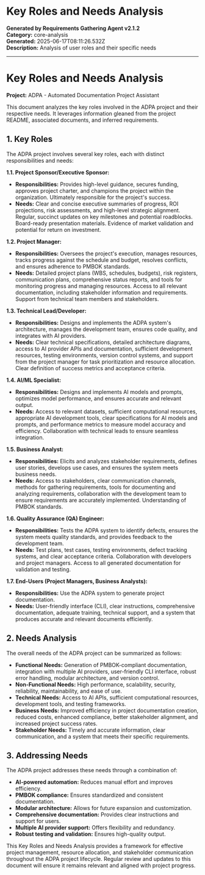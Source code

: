 # Key Roles and Needs Analysis

**Generated by Requirements Gathering Agent v2.1.2**  
**Category:** core-analysis  
**Generated:** 2025-06-17T08:11:26.532Z  
**Description:** Analysis of user roles and their specific needs

---

# Key Roles and Needs Analysis

**Project:** ADPA - Automated Documentation Project Assistant

This document analyzes the key roles involved in the ADPA project and their respective needs.  It leverages information gleaned from the project README,  associated documents, and inferred requirements.

## 1. Key Roles

The ADPA project involves several key roles, each with distinct responsibilities and needs:

**1.1. Project Sponsor/Executive Sponsor:**

* **Responsibilities:** Provides high-level guidance, secures funding, approves project charter, and champions the project within the organization.  Ultimately responsible for the project's success.
* **Needs:**  Clear and concise executive summaries of progress, ROI projections, risk assessments, and high-level strategic alignment.  Regular, succinct updates on key milestones and potential roadblocks.  Board-ready presentation materials.  Evidence of market validation and potential for return on investment.

**1.2. Project Manager:**

* **Responsibilities:** Oversees the project's execution, manages resources, tracks progress against the schedule and budget, resolves conflicts, and ensures adherence to PMBOK standards.
* **Needs:**  Detailed project plans (WBS, schedules, budgets), risk registers, communication plans, comprehensive status reports, and tools for monitoring progress and managing resources.  Access to all relevant documentation, including stakeholder information and requirements.  Support from technical team members and stakeholders.

**1.3. Technical Lead/Developer:**

* **Responsibilities:** Designs and implements the ADPA system's architecture, manages the development team, ensures code quality, and integrates with AI providers.
* **Needs:**  Clear technical specifications, detailed architecture diagrams, access to AI provider APIs and documentation, sufficient development resources, testing environments, version control systems, and support from the project manager for task prioritization and resource allocation.  Clear definition of success metrics and acceptance criteria.

**1.4. AI/ML Specialist:**

* **Responsibilities:** Designs and implements AI models and prompts, optimizes model performance, and ensures accurate and relevant output.
* **Needs:**  Access to relevant datasets, sufficient computational resources, appropriate AI development tools, clear specifications for AI models and prompts, and performance metrics to measure model accuracy and efficiency.  Collaboration with technical leads to ensure seamless integration.

**1.5. Business Analyst:**

* **Responsibilities:**  Elicits and analyzes stakeholder requirements, defines user stories, develops use cases, and ensures the system meets business needs.
* **Needs:**  Access to stakeholders, clear communication channels, methods for gathering requirements, tools for documenting and analyzing requirements,  collaboration with the development team to ensure requirements are accurately implemented.  Understanding of PMBOK standards.


**1.6. Quality Assurance (QA) Engineer:**

* **Responsibilities:** Tests the ADPA system to identify defects, ensures the system meets quality standards, and provides feedback to the development team.
* **Needs:**  Test plans, test cases, testing environments, defect tracking systems, and clear acceptance criteria. Collaboration with developers and project managers.  Access to all generated documentation for validation and testing.

**1.7. End-Users (Project Managers, Business Analysts):**

* **Responsibilities:** Use the ADPA system to generate project documentation.
* **Needs:**  User-friendly interface (CLI), clear instructions, comprehensive documentation, adequate training, technical support, and a system that produces accurate and relevant documents efficiently.


## 2. Needs Analysis

The overall needs of the ADPA project can be summarized as follows:

* **Functional Needs:** Generation of PMBOK-compliant documentation, integration with multiple AI providers, user-friendly CLI interface, robust error handling, modular architecture, and version control.
* **Non-Functional Needs:** High performance, scalability, security, reliability, maintainability, and ease of use.
* **Technical Needs:**  Access to AI APIs, sufficient computational resources, development tools, and testing frameworks.
* **Business Needs:**  Improved efficiency in project documentation creation, reduced costs, enhanced compliance, better stakeholder alignment, and increased project success rates.
* **Stakeholder Needs:**  Timely and accurate information, clear communication, and a system that meets their specific requirements.


## 3.  Addressing Needs

The ADPA project addresses these needs through a combination of:

* **AI-powered automation:** Reduces manual effort and improves efficiency.
* **PMBOK compliance:** Ensures standardized and consistent documentation.
* **Modular architecture:** Allows for future expansion and customization.
* **Comprehensive documentation:** Provides clear instructions and support for users.
* **Multiple AI provider support:**  Offers flexibility and redundancy.
* **Robust testing and validation:** Ensures high-quality output.


This Key Roles and Needs Analysis provides a framework for effective project management, resource allocation, and stakeholder communication throughout the ADPA project lifecycle.  Regular review and updates to this document will ensure it remains relevant and aligned with project progress.
